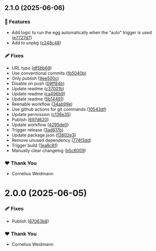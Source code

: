 ## 2.1.0 (2025-06-06)

### 🚀 Features

- Add logic to run the egg automatically when the "auto" trigger is used ([e7727d7](https://github.com/kyco/eeaas/commit/e7727d7))
- Add to unpkg ([c248c48](https://github.com/kyco/eeaas/commit/c248c48))

### 🩹 Fixes

- URL typo ([df5bb69](https://github.com/kyco/eeaas/commit/df5bb69))
- Use conventional commits ([fb5040b](https://github.com/kyco/eeaas/commit/fb5040b))
- Only publish ([9ee500c](https://github.com/kyco/eeaas/commit/9ee500c))
- Disable on push ([09ff84b](https://github.com/kyco/eeaas/commit/09ff84b))
- Update readme ([c37001b](https://github.com/kyco/eeaas/commit/c37001b))
- Update readme ([ca496b9](https://github.com/kyco/eeaas/commit/ca496b9))
- Update readme ([5b14491](https://github.com/kyco/eeaas/commit/5b14491))
- Reenable workflow ([34ab99e](https://github.com/kyco/eeaas/commit/34ab99e))
- Use github actions for git commands ([10543df](https://github.com/kyco/eeaas/commit/10543df))
- Update permission ([c136e35](https://github.com/kyco/eeaas/commit/c136e35))
- Publish ([697d620](https://github.com/kyco/eeaas/commit/697d620))
- Update workflow ([4295de0](https://github.com/kyco/eeaas/commit/4295de0))
- Trigger release ([3ad617b](https://github.com/kyco/eeaas/commit/3ad617b))
- Update package.json ([f3802e3](https://github.com/kyco/eeaas/commit/f3802e3))
- Remove unused dependency ([774f3dd](https://github.com/kyco/eeaas/commit/774f3dd))
- Trigger build ([1ea8c81](https://github.com/kyco/eeaas/commit/1ea8c81))
- Manually clear changelog ([b5c6009](https://github.com/kyco/eeaas/commit/b5c6009))

### ❤️ Thank You

- Cornelius Weidmann

# 2.0.0 (2025-06-05)

### 🩹 Fixes

- Publish ([67063b8](https://github.com/kyco/eeaas/commit/67063b8))

### ❤️ Thank You

- Cornelius Weidmann
